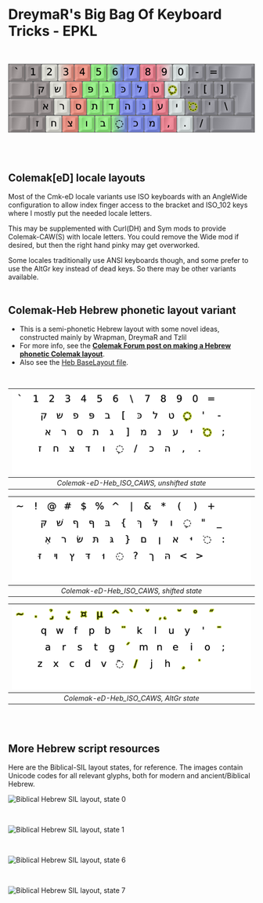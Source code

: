 DreymaR's Big Bag Of Keyboard Tricks - EPKL
===========================================
<br>

![EPKL help image for Colemak-eD-Heb Angle-ISO](./Cmk-Heb_ISO-Angle_s0_EPKL.png)

<br><br>

Colemak[eD] locale layouts
--------------------------
Most of the Cmk-eD locale variants use ISO keyboards with an AngleWide configuration to allow index finger access to the bracket and ISO_102 keys where I mostly put the needed locale letters.

This may be supplemented with Curl(DH) and Sym mods to provide Colemak-CAW(S) with locale letters. You could remove the Wide mod if desired, but then the right hand pinky may get overworked.

Some locales traditionally use ANSI keyboards though, and some prefer to use the AltGr key instead of dead keys. So there may be other variants available.
<br><br>

Colemak-Heb Hebrew phonetic layout variant
------------------------------------------
- This is a semi-phonetic Hebrew layout with some novel ideas, constructed mainly by Wrapman, DreymaR and Tzlil
- For more info, see the **[Colemak Forum post on making a Hebrew phonetic Colemak layout][HebFor]**.
- Also see the [Heb BaseLayout file][HebLay].
<br>

|![EPKL help image for Colemak-eD-Heb CAWS on an ISO board, unshifted state](./Cmk-eD-Heb_ISO_CurlAWideSym/state0.png)|
|   :---:   |
|_Colemak-eD-Heb_ISO_CAWS, unshifted state_|

|![EPKL help image for Colemak-eD-Heb CAWS on an ISO board, shifted state](./Cmk-eD-Heb_ISO_CurlAWideSym/state1.png)|
|   :---:   |
|_Colemak-eD-Heb_ISO_CAWS, shifted state_|

|![EPKL help image for Colemak-eD-Heb CAWS on an ISO board, AltGr state](./Cmk-eD-Heb_ISO_CurlAWideSym/state6.png)|
|   :---:   |
|_Colemak-eD-Heb_ISO_CAWS, AltGr state_|

<br><br>

More Hebrew script resources
----------------------------
Here are the Biblical-SIL layout states, for reference. The images contain Unicode codes for all relevant glyphs, both for modern and ancient/Biblical Hebrew.
<br>

![Biblical Hebrew SIL layout, state 0](https://raw.githubusercontent.com/DreymaR/BigBagKbdTrix/master/docs/res/div/Glyphs/Hebrew/BiblicalHebrew-SIL_state0.png)

<br>

![Biblical Hebrew SIL layout, state 1](https://raw.githubusercontent.com/DreymaR/BigBagKbdTrix/master/docs/res/div/Glyphs/Hebrew/BiblicalHebrew-SIL_state1.png)

<br>

![Biblical Hebrew SIL layout, state 6](https://raw.githubusercontent.com/DreymaR/BigBagKbdTrix/master/docs/res/div/Glyphs/Hebrew/BiblicalHebrew-SIL_state6.png)

<br>

![Biblical Hebrew SIL layout, state 7](https://raw.githubusercontent.com/DreymaR/BigBagKbdTrix/master/docs/res/div/Glyphs/Hebrew/BiblicalHebrew-SIL_state7.png)


[HebFor]: https://forum.colemak.com/topic/1458-locale-colemak-variants-for-several-countries-the-edreymar-way/#p19971 (HebMak discussed on the Colemak Forum)
[HebLay]: ../BaseLayout_Cmk-eD-Heb.ini (the Colemak-eD-Heb EPKL BaseLayout file)
